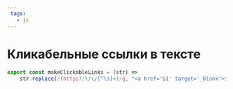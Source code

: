 ```yaml
---
 tags:
   - js
---
```


# Кликабельные ссылки в тексте

```js
export const makeClickableLinks = (str) =>
    str.replace(/(https?:\/\/[^\s]+)/g, "<a href='$1' target='_blank'>$1</a>");
```